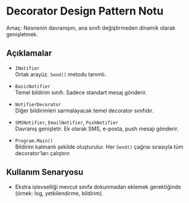# Decorator Design Pattern Notu

Amaç: Nesnenin davranışını, ana sınıfı değiştirmeden dinamik olarak genişletmek.

## Açıklamalar

- `INotifier`  
  Ortak arayüz. `Send()` metodu tanımlı.

- `BasicNotifier`  
  Temel bildirim sınıfı. Sadece standart mesaj gönderir.

- `NotifierDecorator`  
  Diğer bildirimleri sarmalayacak temel decorator sınıfıdır.

- `SMSNotifier`, `EmailNotifier`, `PushNotifier`  
  Davranış genişletir. Ek olarak SMS, e-posta, push mesajı gönderir.

- `Program.Main()`  
  Bildirim katmanlı şekilde oluşturulur. Her `Send()` çağrısı sırasıyla tüm decorator’ları çalıştırır.

## Kullanım Senaryosu

- Ekstra işlevselliği mevcut sınıfa dokunmadan eklemek gerektiğinde (örnek: log, yetkilendirme, bildirim).
